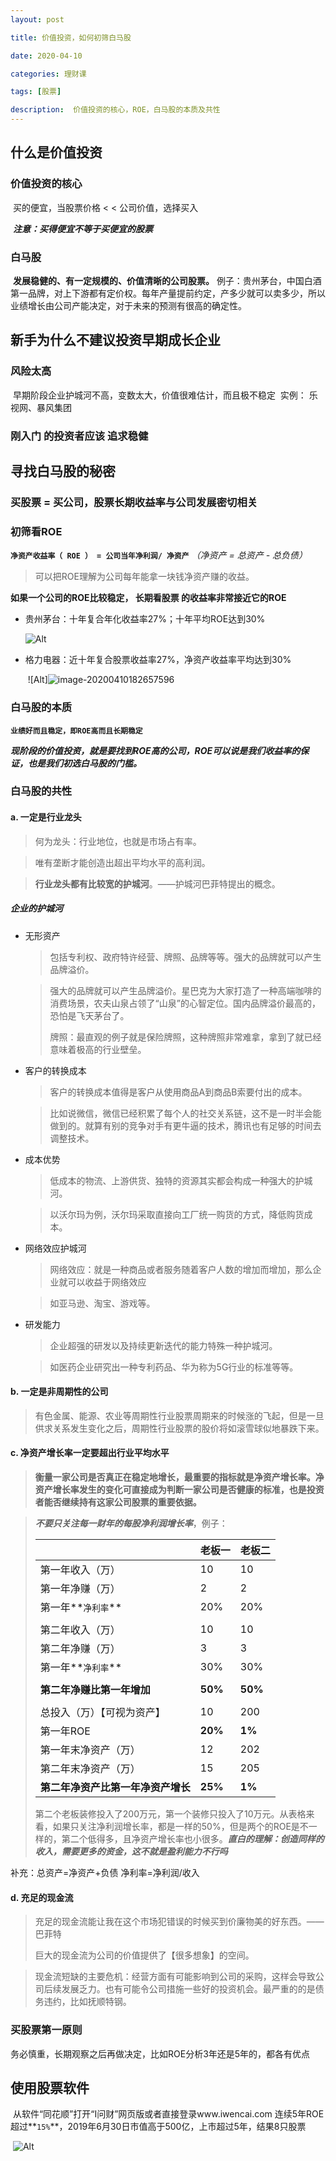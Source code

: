 ```yaml
---
layout: post

title: 价值投资，如何初筛白马股

date: 2020-04-10

categories: 理财课

tags: [股票]

description:  价值投资的核心，ROE，白马股的本质及共性
---
```





## 什么是价值投资
### 价值投资的核心
​			买的便宜，当股票价格 < < 公司价值，选择买入

​			***注意：买得便宜不等于买便宜的股票***

### 白马股
​			**发展稳健的、有一定规模的、价值清晰的公司股票。**
​			例子：贵州茅台，中国白酒第一品牌，对上下游都有定价权。每年产量提前约定，产多少就可以卖多少，所以业绩增长由公司产能决定，对于未来的预测有很高的确定性。

## 新手为什么不建议投资早期成长企业
### 风险太高
​			早期阶段企业护城河不高，变数太大，价值很难估计，而且极不稳定
​			实例： 乐视网、暴风集团
### 刚入门 的投资者应该 追求稳健
## 寻找白马股的秘密
### 买股票 = 买公司，股票长期收益率与公司发展密切相关
### 初筛看ROE
**`净资产收益率（ ROE ） = 公司当年净利润/ 净资产`**    *（净资产 = 总资产 - 总负债）*

> 可以把ROE理解为公司每年能拿一块钱净资产赚的收益。

**如果一个公司的ROE比较稳定， 长期看股票 的收益率非常接近它的ROE**

- 贵州茅台：十年复合年化收益率27%；十年平均ROE达到30%

  ![Alt](https://user-images.githubusercontent.com/35519242/78984430-c6bf8480-7b58-11ea-8acc-b491a0fb591b.png)

- 格力电器：近十年复合股票收益率27%，净资产收益率平均达到30%

  ​	![Alt]![image-20200410182657596](C:\Users\Administrator\AppData\Roaming\Typora\typora-user-images\image-20200410182657596.png)

### 白马股的本质
​			**`业绩好而且稳定，即ROE高而且长期稳定`**

​			***现阶段的价值投资，就是要找到ROE高的公司，ROE可以说是我们收益率的保证，也是我们初选白马股的门槛。***

### 白马股的共性

#### a. 一定是行业龙头

> 何为龙头：行业地位，也就是市场占有率。

> 唯有垄断才能创造出超出平均水平的高利润。

> **行业龙头都有比较宽的护城河**。——护城河巴菲特提出的概念。

##### 	**企业的护城河**

- 无形资产

  > 包括专利权、政府特许经营、牌照、品牌等等。强大的品牌就可以产生品牌溢价。

  >强大的品牌就可以产生品牌溢价。星巴克为大家打造了一种高端咖啡的消费场景，农夫山泉占领了“山泉”的心智定位。国内品牌溢价最高的，恐怕是飞天茅台了。
  >
  >牌照：最直观的例子就是保险牌照，这种牌照非常难拿，拿到了就已经意味着极高的行业壁垒。

- 客户的转换成本

  >客户的转换成本值得是客户从使用商品A到商品B索要付出的成本。

  >比如说微信，微信已经积累了每个人的社交关系链，这不是一时半会能做到的。就算有别的竞争对手有更牛逼的技术，腾讯也有足够的时间去调整技术。

- 成本优势

  >低成本的物流、上游供货、独特的资源其实都会构成一种强大的护城河。

  >以沃尔玛为例，沃尔玛采取直接向工厂统一购货的方式，降低购货成本。

- 网络效应护城河

  >网络效应：就是一种商品或者服务随着客户人数的增加而增加，那么企业就可以收益于网络效应

  > 如亚马逊、淘宝、游戏等。

- 研发能力

  > 企业超强的研发以及持续更新迭代的能力特殊一种护城河。

  > 如医药企业研究出一种专利药品、华为称为5G行业的标准等等。

#### b. 一定是非周期性的公司

> 有色金属、能源、农业等周期性行业股票周期来的时候涨的飞起，但是一旦供求关系发生变化之后，周期性行业股票的股价将如滚雪球似地暴跌下来。

#### c. 净资产增长率一定要超出行业平均水平

> **衡量一家公司是否真正在稳定地增长，最重要的指标就是净资产增长率。净资产增长率发生的变化可直接成为判断一家公司是否健康的标准，也是投资者能否继续持有这家公司股票的重要依据。**

> ***不要只关注每一财年的每股净利润增长率***，例子：
>
> |                                    | 老板一  | 老板二  |
> | ---------------------------------- | ------- | ------- |
> | 第一年收入（万）                   | 10      | 10      |
> | 第一年净赚（万）                   | 2       | 2       |
> | 第一年**`净利率`**                 | 20%     | 20%     |
> |                                    |         |         |
> | 第二年收入（万）                   | 10      | 10      |
> | 第二年净赚（万）                   | 3       | 3       |
> | 第一年**`净利率`**                 | 30%     | 30%     |
> |                                    |         |         |
> | **第二年净赚比第一年增加**         | **50%** | **50%** |
> |                                    |         |         |
> | 总投入（万）【可视为资产】         | 10      | 200     |
> | 第一年ROE                          | **20%** | **1%**  |
> | 第一年末净资产（万）               | 12      | 202     |
> | 第二年末净资产（万）               | 15      | 205     |
> | **第二年净资产比第一年净资产增长** | **25%** | **1%**  |
>
> 第二个老板装修投入了200万元，第一个装修只投入了10万元。从表格来看，如果只关注净利润增长率，都是一样的50%，但是两个的ROE是不一样的，第二个低得多，且净资产增长率也小很多。***直白的理解：创造同样的收入，需要更多的资金，这不就是盈利能力不行吗***

补充：总资产=净资产+负债     净利率=净利润/收入 

#### d. 充足的现金流

> 充足的现金流能让我在这个市场犯错误的时候买到价廉物美的好东西。——巴菲特
>
> 巨大的现金流为公司的价值提供了【很多想象】的空间。

> 现金流短缺的主要危机：经营方面有可能影响到公司的采购，这样会导致公司后续发展乏力。也有可能令公司措施一些好的投资机会。最严重的的是债务违约，比如抚顺特钢。

### 买股票第一原则

​			务必慎重，长期观察之后再做决定，比如ROE分析3年还是5年的，都各有优点
## 使用股票软件
​		从软件“同花顺”打开“I问财”网页版或者直接登录www.iwencai.com
​		连续5年ROE超过**`15%`**，2019年6月30日市值高于500亿，上市超过5年，结果8只股票

​		![Alt](https://user-images.githubusercontent.com/35519242/78984831-d390a800-7b59-11ea-8590-34520943a8a1.png)





